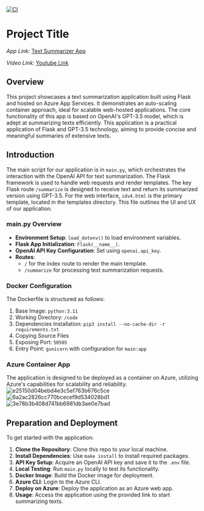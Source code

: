 [![CI](https://github.com/nogibjj/Individual_Project_4_Yabei/actions/workflows/cicd.yml/badge.svg)](https://github.com/nogibjj/Individual_Project_4_Yabei/actions/workflows/cicd.yml)
# Project Title

*App Link:* [Text Summarizer App](https://textsummary.gentlesand-bceecd4f.westus2.azurecontainerapps.io/)

*Video Link:* [Youtube Link](https://youtu.be/hO48AlK0zy8)

## Overview

This project showcases a text summarization application built using Flask and hosted on Azure App Services. It demonstrates an auto-scaling container approach, ideal for scalable web-hosted applications. The core functionality of this app is based on OpenAI's GPT-3.5 model, which is adept at summarizing texts efficiently. This application is a practical application of Flask and GPT-3.5 technology, aiming to provide concise and meaningful summaries of extensive texts.

## Introduction

The main script for our application is in `main.py`, which orchestrates the interaction with the OpenAI API for text summarization. The Flask framework is used to handle web requests and render templates. The key Flask route `/summarize` is designed to receive text and return its summarized version using GPT-3.5. For the web interface, `idv4.html` is the primary template, located in the templates directory. This file outlines the UI and UX of our application.

### main.py Overview

- **Environment Setup**: `load_dotenv()` to load environment variables.
- **Flask App Initialization**: `Flask(__name__)`.
- **OpenAI API Key Configuration**: Set using `openai.api_key`.
- **Routes**: 
  - `/` for the index route to render the main template.
  - `/summarize` for processing text summarization requests.

### Docker Configuration

The Dockerfile is structured as follows:

1. Base Image: `python:3.11`
2. Working Directory: `/code`
3. Dependencies Installation: `pip3 install --no-cache-dir -r requirements.txt`
4. Copying Source Files
5. Exposing Port: `50505`
6. Entry Point: `gunicorn` with configuration for `main:app`

### Azure Container App

The application is designed to be deployed as a container on Azure, utilizing Azure's capabilities for scalability and reliability.
![e25150d04bebd4e3c5ef763b676c5ce](https://github.com/nogibjj/Individual_Project_4_Yabei/assets/143656459/f9716075-624a-411a-aa1c-55b97f3245cc)
![6a2ac2826cc770bcecef9d534028bd1](https://github.com/nogibjj/Individual_Project_4_Yabei/assets/143656459/91a37725-092a-4d59-ac42-9134cd2978a8)
![3e78b3b408d741bb6981db3ae0e7bad](https://github.com/nogibjj/Individual_Project_4_Yabei/assets/143656459/f07b2571-f9af-4b39-89a1-0bd2e6ad48ac)


## Preparation and Deployment

To get started with the application:

1. **Clone the Repository**: Clone this repo to your local machine.
2. **Install Dependencies**: Use `make install` to install required packages.
3. **API Key Setup**: Acquire an OpenAI API key and save it to the `.env` file.
4. **Local Testing**: Run `main.py` locally to test its functionality.
5. **Docker Image**: Build the Docker image for deployment.
6. **Azure CLI**: Login to the Azure CLI.
7. **Deploy on Azure**: Deploy the application as an Azure web app.
8. **Usage**: Access the application using the provided link to start summarizing texts.



